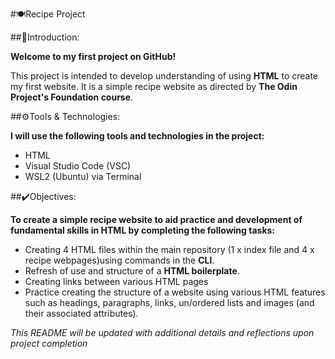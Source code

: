 #🍽️Recipe Project

##👋Introduction:

**Welcome to my first project on GitHub!**

This project is intended to develop understanding of using **HTML** to create my first website. 
It is a simple recipe website as directed by **The Odin Project's Foundation course**. 

##⚙️Tools & Technologies:

**I will use the following tools and technologies in the project:**

- HTML
- Visual Studio Code (VSC)
- WSL2 (Ubuntu) via Terminal

##✔️Objectives:

**To create a simple recipe website to aid practice and development of fundamental skills in HTML by completing the following tasks:**

- Creating 4 HTML files within the main repository (1 x index file and 4 x recipe webpages)using commands in the **CLI**.
- Refresh of use and structure of a **HTML boilerplate**. 
- Creating links between various HTML pages
- Practice creating the structure of a website using various HTML features such as headings, paragraphs, links, un/ordered lists and images (and their associated attributes).

*This README will be updated with additional details and reflections upon project completion*






